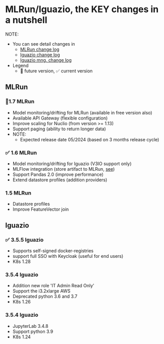# MLRun/Iguazio, the KEY changes in a nutshell

NOTE: 
 - You can see detail changes in
   - [MLRun change log](https://docs.mlrun.org/en/latest/change-log/index.html)
   - [Iguazio change log](https://www.iguazio.com/docs/latest-release/release-notes/)
   - [Iguazio mng. change log](https://iguazio.github.io/igz-mgmt-sdk/changelog.html)
 - Legend
   - 🚩 future version, ✅ current version 

## MLRun

### 🚩1.7 MLRun
 - Model monitoring/drifting for MLRun (available in free version also)
 - Available API Gateway (flexible configuration)
 - Improve scaling for Nuclio (from version >= 1.13)
 - Support paging (ability to return longer data)
 - NOTE:
   - Expected release date 05/2024 (based on 3 months release cycle)

### ✅ 1.6 MLRun
 - Model monitoring/drifting for Iguazio (V3IO support only)
 - MLFlow integration (store artifact to MLRun, [see](https://docs.mlrun.org/en/latest/tutorials/mlflow.html))
 - Support Pandas 2.0 (improve performance)
 - Extend datastore profiles (addition providers)

### 1.5 MLRun
 - Datastore profiles
 - Improve FeatureVector join

## Iguazio

### ✅ 3.5.5 Iguazio
 - Supports self-signed docker-registries
 - support full SSO with Keycloak (useful for end users)
 - K8s 1.28

### 3.5.4 Iguazio
 - Addition new role 'IT Admin Read Only'
 - Support the i3.2xlarge AWS
 - Deprecated python 3.6 and 3.7
 - K8s 1.26

### 3.5.4 Iguazio
 - JupyterLab 3.4.8
 - Support python 3.9
 - K8s 1.24
